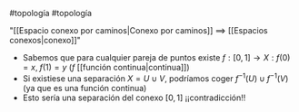 #topología #topología 

"[[Espacio conexo por caminos|Conexo por caminos]] $\implies$ [[Espacios conexos|conexo]]"

- Sabemos que para cualquier pareja de puntos existe $f:[0,1] \rightarrow X: f(0) =x, \; f(1) = y$ ($f$ [[función continua|continua]])
- Si existiese una separación $X = U \cup V$, podríamos coger $f^{-1}(U) \cup f^{-1}(V)$ (ya que es una función continua)
- Esto sería una separación del conexo $[0,1]$ ¡¡contradicción!!